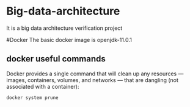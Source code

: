# Big-data-architecture
It is a big data architecture verification project

#Docker
The basic docker image is openjdk-11.0.1

## docker useful commands
Docker provides a single command that will clean up any resources — images, containers, volumes, and networks — that are dangling (not associated with a container):

    docker system prune